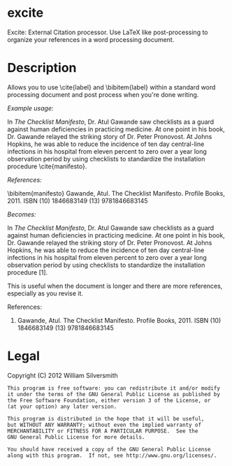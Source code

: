 excite
======

Excite: External Citation processor. Use LaTeX like post-processing to organize your references in a word processing document.

Description
======

Allows you to use \cite{label} and \bibitem{label} within a standard word processing document and post process when you're done writing.

_Example usage:_

In _The Checklist Manifesto_, Dr. Atul Gawande saw checklists as a guard against human deficiencies in practicing medicine. At one point in his book, Dr. Gawande relayed the striking story of Dr. Peter Pronovost. At Johns Hopkins, he was able to reduce the incidence of ten day central-line infections in his hospital from eleven percent to zero over a year long observation period by using checklists to standardize the installation procedure \cite{manifesto}.

*References:*

\bibitem{manifesto} Gawande, Atul. The Checklist Manifesto. Profile Books, 2011. ISBN (10) 1846683149 (13) 9781846683145

_Becomes:_

In _The Checklist Manifesto_, Dr. Atul Gawande saw checklists as a guard against human deficiencies in practicing medicine. At one point in his book, Dr. Gawande relayed the striking story of Dr. Peter Pronovost. At Johns Hopkins, he was able to reduce the incidence of ten day central-line infections in his hospital from eleven percent to zero over a year long observation period by using checklists to standardize the installation procedure [1].

This is useful when the document is longer and there are more references, especially as you revise it.

References:

1. Gawande, Atul. The Checklist Manifesto. Profile Books, 2011. ISBN (10) 1846683149 (13) 9781846683145

Legal
=====

Copyright (C) 2012 William Silversmith

	This program is free software: you can redistribute it and/or modify
	it under the terms of the GNU General Public License as published by
	the Free Software Foundation, either version 3 of the License, or
	(at your option) any later version.

	This program is distributed in the hope that it will be useful,
	but WITHOUT ANY WARRANTY; without even the implied warranty of
	MERCHANTABILITY or FITNESS FOR A PARTICULAR PURPOSE.  See the
	GNU General Public License for more details.

	You should have received a copy of the GNU General Public License
	along with this program.  If not, see http://www.gnu.org/licenses/.



